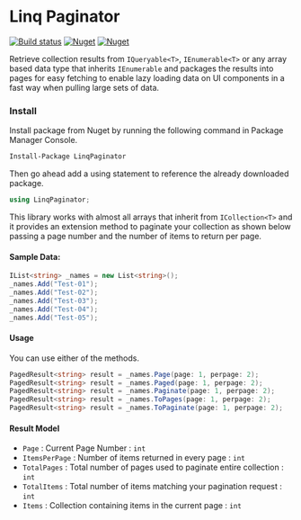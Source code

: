 # Linq Paginator

[![Build status](https://ci.appveyor.com/api/projects/status/fi3hf87pwmtdmsor?svg=true)](https://ci.appveyor.com/project/tmacharia/linq-paginator)
[![Nuget](https://img.shields.io/nuget/v/LinqPaginator.svg?style=popout)](https://www.nuget.org/packages/LinqPaginator/)
[![Nuget](https://img.shields.io/nuget/dt/LinqPaginator.svg)](https://www.nuget.org/packages/LinqPaginator/)


Retrieve collection results from `IQueryable<T>`, `IEnumerable<T>` or any array based data type that inherits `IEnumerable` and packages the results into pages for easy fetching to enable lazy loading data on UI components in a fast way when pulling large sets of data.

### Install

Install package from Nuget by running the following command in Package Manager Console.

```bash
Install-Package LinqPaginator
```

Then go ahead add a using statement to reference the already downloaded package.

```c#
using LinqPaginator;
```

This library works with almost all arrays that inherit from `ICollection<T>` and it provides an extension method to paginate your collection as shown below passing a page number and the number of items to return per page.

#### Sample Data:

```c#
IList<string> _names = new List<string>();
_names.Add("Test-01");
_names.Add("Test-02");
_names.Add("Test-03");
_names.Add("Test-04");
_names.Add("Test-05");
```
#### Usage

You can use either of the methods.

```c#
PagedResult<string> result = _names.Page(page: 1, perpage: 2);
PagedResult<string> result = _names.Paged(page: 1, perpage: 2);
PagedResult<string> result = _names.Paginate(page: 1, perpage: 2);
PagedResult<string> result = _names.ToPages(page: 1, perpage: 2);
PagedResult<string> result = _names.ToPaginate(page: 1, perpage: 2);
```

#### Result Model

+ `Page` : Current Page Number : `int`
+ `ItemsPerPage` : Number of items returned in every page : `int`
+ `TotalPages` : Total number of pages used to paginate entire collection : `int`
+ `TotalItems` : Total number of items matching your pagination request : `int`
+ `Items` : Collection containing items in the current page : `int`